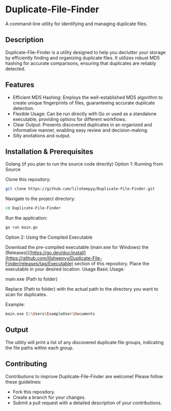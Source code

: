 # Duplicate-File-Finder

A command-line utility for identifying and managing duplicate files.

## Description
Duplicate-File-Finder is a utility designed to help you declutter your storage by efficiently finding and organizing duplicate files. It utilizes robust MD5 hashing for accurate comparisons, ensuring that duplicates are reliably detected.

## Features
* Efficient MD5 Hashing: Employs the well-established MD5 algorithm to create unique fingerprints of files, guaranteeing accurate duplicate detection.
* Flexible Usage: Can be run directly with Go or used as a standalone executable, providing options for different workflows.
* Clear Output: Presents discovered duplicates in an organized and informative manner, enabling easy review and decision-making.
* Silly anotations and output.

## Installation & Prerequisites

Golang (if you plan to run the source code directly)
Option 1: Running from Source

Clone this repository: 
```bash
git clone https://github.com/lilsheepyy/Duplicate-File-Finder.git
```

Navigate to the project directory: 
```bash
cd Duplicate-File-Finder
```
Run the application: 
```bash
go run main.go
```
Option 2: Using the Compiled Executable

Download the pre-compiled executable (main.exe for Windows) the [Releases]([https://go.dev/doc/install](https://github.com/lilsheepyy/Duplicate-File-Finder/releases/tag/Executable) section of this repository.
Place the executable in your desired location.
Usage
Basic Usage:

main.exe (Path to folder)

Replace (Path to folder) with the actual path to the directory you want to scan for duplicates.

Example:
```bash
main.exe C:\Users\ExampleUser\Documents
```

## Output
The utility will print a list of any discovered duplicate file groups, indicating the file paths within each group.

## Contributing
Contributions to improve Duplicate-File-Finder are welcome! Please follow these guidelines:

* Fork this repository.
* Create a branch for your changes.
* Submit a pull request with a detailed description of your contributions.
